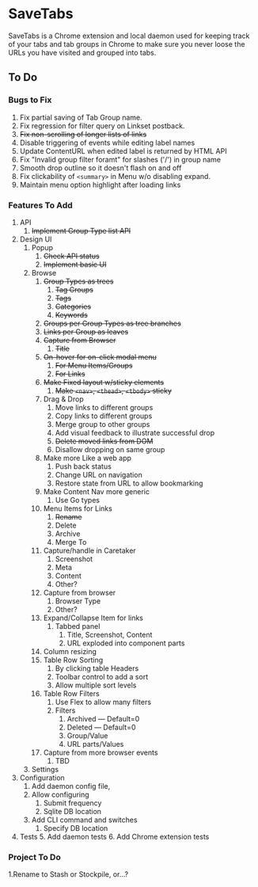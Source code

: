 # SaveTabs

SaveTabs is a Chrome extension and local daemon used for keeping track of your tabs and tab groups in Chrome to make sure you never loose the URLs you have visited and grouped into tabs. 

## To Do

### Bugs to Fix
1. Fix partial saving of Tab Group name.
2. Fix regression for filter query on Linkset postback.
3. ~~Fix non-scrolling of longer lists of links~~
4. Disable triggering of events while editing label names
5. Update ContentURL when edited label is returned by HTML API
6. Fix "Invalid group filter foramt" for slashes ('/') in group name
7. Smooth drop outline so it doesn't flash on and off
8. Fix clickability of `<summary>` in Menu w/o disabling expand. 
9. Maintain menu option highlight after loading links

### Features To Add
1. API
   1. ~~Implement Group Type list API~~
2. Design UI
   1. Popup
      1. ~~Check API status~~  
      2. ~~Implement basic UI~~  
   2. Browse 
      1. ~~Group Types as trees~~
         1. ~~Tag Groups~~
         2. ~~Tags~~
         3. ~~Categories~~
         4. ~~Keywords~~
      2. ~~Groups per Group Types as tree branches~~
      3. ~~Links per Group as leaves~~
      4. ~~Capture from Browser~~
         1. ~~Title~~
      5. ~~On-hover for on-click modal menu~~
         1. ~~For Menu Items/Groups~~
         2. ~~For Links~~
      6. ~~Make Fixed layout w/sticky elements~~
         1. ~~Make `<nav>`, `<thead>`, `<tbody>` sticky~~ 
      7. Drag & Drop 
         1. Move links to different groups
         2. Copy links to different groups
         3. Merge group to other groups
         4. Add visual feedback to illustrate successful drop
         5. ~~Delete moved links from DOM~~
         6. Disallow dropping on same group
      8. Make more Like a web app
         1. Push back status
         2. Change URL on navigation 
         3. Restore state from URL to allow bookmarking
      8. Make Content Nav more generic
         1. Use Go types
      9. Menu Items for Links
         1. ~~Rename~~
         2. Delete
         3. Archive
         4. Merge To
      10. Capture/handle in Caretaker
          1. Screenshot
          2. Meta
          3. Content
          4. Other?
      11. Capture from browser
          1. Browser Type
          2. Other?
      12. Expand/Collapse Item for links
          1. Tabbed panel
             1. Title, Screenshot, Content
             2. URL exploded into component parts
      13. Column resizing
      14. Table Row Sorting
          1. By clicking table Headers
          2. Toolbar control to add a sort
          3. Allow multiple sort levels
      15. Table Row Filters
          1. Use Flex to allow many filters
          2. Filters
             1. Archived — Default=0
             2. Deleted — Default=0
             3. Group/Value
             4. URL parts/Values
      16. Capture from more browser events
          1. TBD
   3. Settings
3. Configuration
   1. Add daemon config file, 
   4. Allow configuring
      1. Submit frequency
      2. Sqlite DB location 
   5. Add CLI command and switches
      1. Specify DB location
4. Tests
   5. Add daemon tests
   6. Add Chrome extension tests

### Project To Do
1.Rename to Stash or Stockpile, or...?
